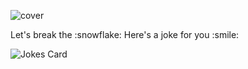 ![cover](https://user-images.githubusercontent.com/24220261/99840059-d6448880-2b91-11eb-82d7-05e99423170b.png)
<p>Let's break the :snowflake: Here's a joke for you :smile: </p> 
<p align="left">
  <img src="https://readme-jokes.vercel.app/api" alt="Jokes Card" qColor=%23 />
</p>
